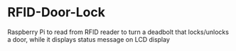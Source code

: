 # RFID-Door-Lock
Raspberry Pi to read from RFID reader to turn a deadbolt that locks/unlocks a door, while it displays status message on LCD display
